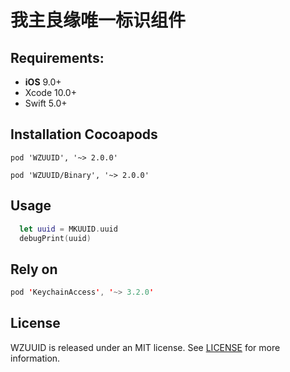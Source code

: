# 我主良缘唯一标识组件

## Requirements:
- **iOS** 9.0+
- Xcode 10.0+
- Swift 5.0+


## Installation Cocoapods
<pre><code class="ruby language-ruby">pod 'WZUUID', '~> 2.0.0'</code></pre>
<pre><code class="ruby language-ruby">pod 'WZUUID/Binary', '~> 2.0.0'</code></pre>

## Usage

``` swift
  let uuid = MKUUID.uuid
  debugPrint(uuid)
```
## Rely on
``` swift
pod 'KeychainAccess', '~> 3.2.0'
```

## License

WZUUID is released under an MIT license. See [LICENSE](LICENSE) for more information.
